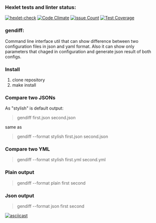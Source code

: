 ### Hexlet tests and linter status:
[![hexlet-check](https://github.com/yavictor/php-project-lvl2/actions/workflows/hexlet-check.yml/badge.svg)](https://github.com/yavictor/php-project-lvl2/actions/workflows/hexlet-check.yml)
[![Code Climate](https://codeclimate.com/github/yavictor/php-project-lvl2/badges/gpa.svg)](https://codeclimate.com/github/yavictor/php-project-lvl2)
[![issue Count](https://codeclimate.com/github/yavictor/php-project-lvl2/badges/issue_count.svg)](https://codeclimate.com/github/yavictor/php-project-lvl2/issues)
[![Test Coverage](https://codeclimate.com/github/yavictor/php-project-lvl2/badges/coverage.svg)](https://codeclimate.com/github/yavictor/php-project-lvl2/coverage)

### gendiff:

Command line interface util that can show difference between two configuration files in json and yaml format. Also it can show only parameters that chaged in configuration and generate json result of both configs.

### Install

1. clone repository
2. make install

### Compare two JSONs

As "stylish" is default output:

> gendiff first.json second.json

same as

> gendiff --format stylish first.json second.json

### Compare two YML
> gendiff --format stylish first.yml second.yml

### Plain output
> gendiff --format plain first second

### Json output
> gendiff --format json first second

[![asciicast](https://asciinema.org/a/JeUVeE89ThSvqlPH18TMgkdk6.svg)](https://asciinema.org/a/JeUVeE89ThSvqlPH18TMgkdk6)